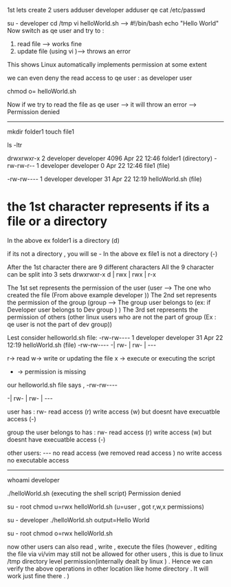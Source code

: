 
1st lets create 2 users 
adduser developer 
adduser qe
cat /etc/passwd


su - developer 
cd /tmp
vi helloWorld.sh
   --> 
      #!/bin/bash
      echo "Hello World"
Now switch as qe user and try to :
1) read file --> works fine
2) update file (using vi )--> throws an error

This shows Linux automatically implements permission at some extent 

we can even deny the read access to qe user : 
as developer user

chmod o= helloWorld.sh

Now if we try to read the file as qe user --> it will throw an error
--> Permission denied



---------------------------------------------------------------------------
mkdir folder1
touch file1

ls -ltr


drwxrwxr-x 2 developer developer 4096 Apr 22 12:46 folder1    (directory)
-rw-rw-r-- 1 developer developer    0 Apr 22 12:46 file1      (file)

-rw-rw---- 1 developer developer   31 Apr 22 12:19 helloWorld.sh (file)





# the 1st character represents if its a file or a directory 
In the above ex folder1 is  a directory (d)

if its not a directory , you will se - 
In the above ex file1 is  not a directory (-)

After the 1st character there are 9 different characters
All the 9 character can be split into 3 sets 
drwxrwxr-x
d | rwx | rwx | r-x


The 1st set represents the permission of the user   (user --> The one who created the file (From above example developer ))
The  2nd set represents the permission of the group  (group --> The group user belongs to  (ex: if Developer user belongs to Dev group ) )
The 3rd set represents the permission of others   (other linux users who are not the part of group (Ex : qe user is not the part of dev group))



Lest consider helloworld.sh file:     -rw-rw---- 1 developer developer   31 Apr 22 12:19 helloWorld.sh (file)
 -rw-rw----
-| rw- | rw- | ---

r-> read
w-> write or updating the file
x -> execute or executing the script
-  -> permission is missing 


our helloworld.sh file says ,
 -rw-rw---- 

 -| rw- | rw- | ---


 user has : rw-
read access (r)
write access (w)
but doesnt have execuatble access (-)


group the user belongs to has :  rw-
read access (r)
write access (w)
but doesnt have execuatble access (-)


other users: ---
no read access (we removed read access )
no write access
no executable access

 -----------------------------------------------------------------------------------

whoami
developer

 ./helloWorld.sh    (executing the shell script)
 Permission denied

 su - root
chmod u=rwx helloWorld.sh   (u=user , got r,w,x permissions)

su - developer 
./helloWorld.sh
output=Hello World


 su - root
chmod o=rwx helloWorld.sh

now other users can also read , write , execute the files 
(however , editing the file via vi/vim may still not be allowed for other users , this is due to linux /tmp directory level permission(internally dealt by linux ) . Hence we can verify the above operations in other location like home directory . It will work just fine there .  )


